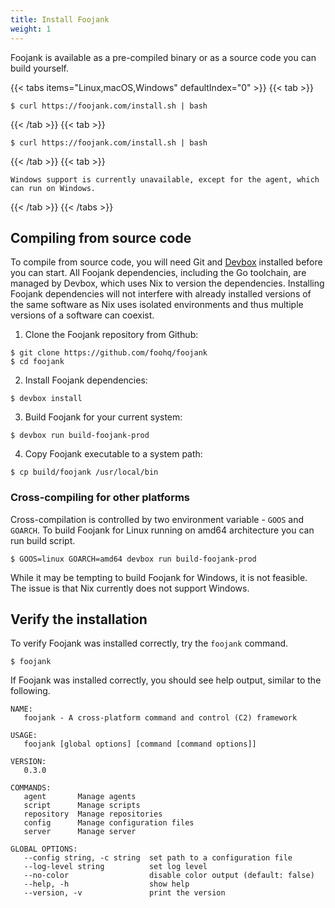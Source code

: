 ```yaml
---
title: Install Foojank
weight: 1
---
```


Foojank is available as a pre-compiled binary or as a source code you can build yourself.

{{< tabs items="Linux,macOS,Windows" defaultIndex="0" >}}
{{< tab >}}
```
$ curl https://foojank.com/install.sh | bash
```
{{< /tab >}}
{{< tab >}}
```
$ curl https://foojank.com/install.sh | bash
```
{{< /tab >}}
{{< tab >}}
```
Windows support is currently unavailable, except for the agent, which can run on Windows.
```
{{< /tab >}}
{{< /tabs >}}

## Compiling from source code

To compile from source code, you will need Git and [Devbox](https://www.jetify.com/devbox) installed before you can start.
All Foojank dependencies, including the Go toolchain, are managed by Devbox, which uses Nix to version the dependencies.
Installing Foojank dependencies will not interfere with already installed versions of the same software as Nix uses
isolated environments and thus multiple versions of a software can coexist.

1. Clone the Foojank repository from Github:

```
$ git clone https://github.com/foohq/foojank
$ cd foojank
```

2. Install Foojank dependencies:

```
$ devbox install
```

3. Build Foojank for your current system:

```
$ devbox run build-foojank-prod
```

4. Copy Foojank executable to a system path:

```
$ cp build/foojank /usr/local/bin
```

### Cross-compiling for other platforms

Cross-compilation is controlled by two environment variable - `GOOS` and `GOARCH`. To build Foojank for Linux running on
amd64 architecture you can run build script.

```
$ GOOS=linux GOARCH=amd64 devbox run build-foojank-prod
```

While it may be tempting to build Foojank for Windows, it is not feasible. The issue is that Nix currently does not support Windows.

## Verify the installation

To verify Foojank was installed correctly, try the `foojank` command.

```
$ foojank
```

If Foojank was installed correctly, you should see help output, similar to the following.

```
NAME:
   foojank - A cross-platform command and control (C2) framework

USAGE:
   foojank [global options] [command [command options]]

VERSION:
   0.3.0

COMMANDS:
   agent       Manage agents
   script      Manage scripts
   repository  Manage repositories
   config      Manage configuration files
   server      Manage server

GLOBAL OPTIONS:
   --config string, -c string  set path to a configuration file
   --log-level string          set log level
   --no-color                  disable color output (default: false)
   --help, -h                  show help
   --version, -v               print the version
```
